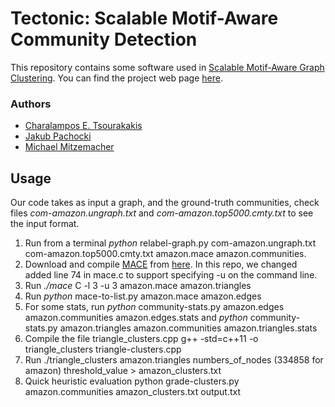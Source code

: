 # Tectonic: Scalable Motif-Aware Community Detection

This repository contains some software used in   [Scalable Motif-Aware Graph Clustering](https://arxiv.org/abs/1606.06235).  You can find the project web page [here](https://tsourakakis.com/tectonic/).


### Authors 

- [Charalampos E. Tsourakakis](https://tsourakakis.com/) 
- [Jakub Pachocki](https://scholar.harvard.edu/meret/home)
- [Michael Mitzemacher](http://www.eecs.harvard.edu/~michaelm/) 

## Usage 

Our code takes as input a graph, and the ground-truth communities, check files _com-amazon.ungraph.txt_ and _com-amazon.top5000.cmty.txt_ to see the input format. 

1. Run from a terminal _python_ relabel-graph.py com-amazon.ungraph.txt com-amazon.top5000.cmty.txt amazon.mace amazon.communities.
2. Download and compile [MACE](http://research.nii.ac.jp/~uno/code/mace.html) from [here](http://research.nii.ac.jp/~uno/codes.htm#[X]). In this repo, we changed added line 74 in mace.c to support specifying -u on the command line.
3. Run _./mace_ C -l 3 -u 3 amazon.mace amazon.triangles  
4. Run _python_ mace-to-list.py amazon.mace amazon.edges 
5. For some stats, run _python_ community-stats.py amazon.edges amazon.communities amazon.edges.stats and _python_ community-stats.py amazon.triangles amazon.communities amazon.triangles.stats
6. Compile the file triangle_clusters.cpp g++ -std=c++11 -o triangle_clusters triangle-clusters.cpp
7. Run ./triangle_clusters amazon.triangles numbers_of_nodes (334858 for amazon) threshold_value > amazon_clusters.txt
8. Quick heuristic evaluation python grade-clusters.py amazon.communities amazon_clusters.txt output.txt
